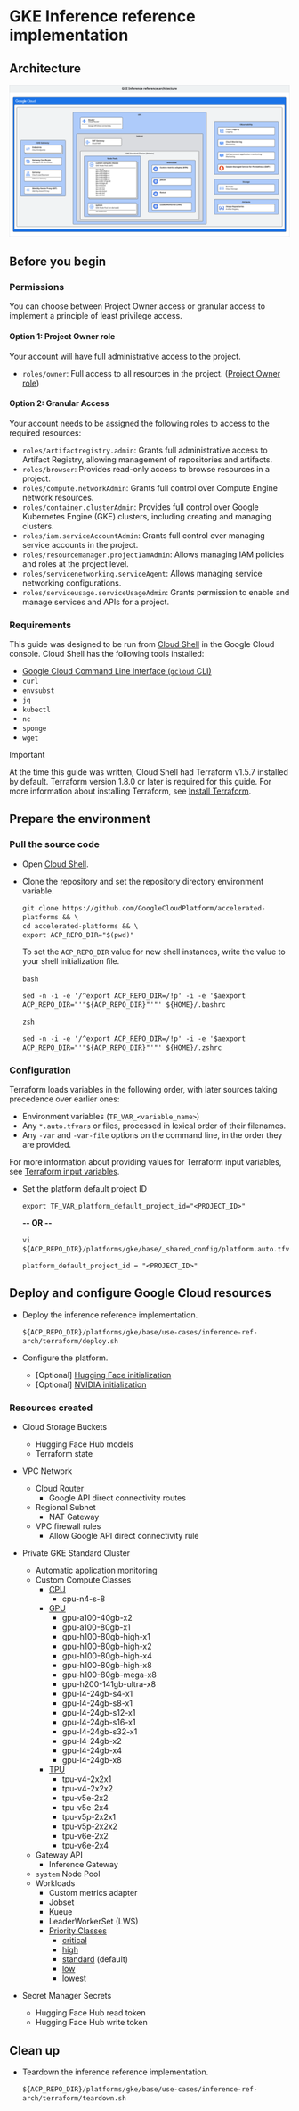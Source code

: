 # GKE Inference reference implementation

## Architecture

![Reference Architecture](/docs/platforms/gke/base/use-cases/inference-ref-arch/images/reference_architecture_simple.svg)

## Before you begin

### Permissions

You can choose between Project Owner access or granular access to implement a
principle of least privilege access.

#### Option 1: Project Owner role

Your account will have full administrative access to the project.

- `roles/owner`: Full access to all resources in the project.
  ([Project Owner role](https://cloud.google.com/iam/docs/roles-overview#legacy-basic))

#### Option 2: Granular Access

Your account needs to be assigned the following roles to access to the required
resources:

- `roles/artifactregistry.admin`: Grants full administrative access to Artifact
  Registry, allowing management of repositories and artifacts.
- `roles/browser`: Provides read-only access to browse resources in a project.
- `roles/compute.networkAdmin`: Grants full control over Compute Engine network
  resources.
- `roles/container.clusterAdmin`: Provides full control over Google Kubernetes
  Engine (GKE) clusters, including creating and managing clusters.
- `roles/iam.serviceAccountAdmin`: Grants full control over managing service
  accounts in the project.
- `roles/resourcemanager.projectIamAdmin`: Allows managing IAM policies and
  roles at the project level.
- `roles/servicenetworking.serviceAgent`: Allows managing service networking
  configurations.
- `roles/serviceusage.serviceUsageAdmin`: Grants permission to enable and manage
  services and APIs for a project.

### Requirements

This guide was designed to be run from
[Cloud Shell](https://cloud.google.com/shell) in the Google Cloud console. Cloud
Shell has the following tools installed:

- [Google Cloud Command Line Interface (`gcloud` CLI)](https://cloud.google.com/cli)
- `curl`
- `envsubst`
- `jq`
- `kubectl`
- `nc`
- `sponge`
- `wget`

> [!IMPORTANT]  
> At the time this guide was written, Cloud Shell had Terraform v1.5.7 installed
> by default. Terraform version 1.8.0 or later is required for this guide. For
> more information about installing Terraform, see
> [Install Terraform](https://developer.hashicorp.com/terraform/install).

## Prepare the environment

### Pull the source code

- Open [Cloud Shell](https://cloud.google.com/shell).

- Clone the repository and set the repository directory environment variable.

  ```
  git clone https://github.com/GoogleCloudPlatform/accelerated-platforms && \
  cd accelerated-platforms && \
  export ACP_REPO_DIR="$(pwd)"
  ```

  To set the `ACP_REPO_DIR` value for new shell instances, write the value to
  your shell initialization file.

  `bash`

  ```
  sed -n -i -e '/^export ACP_REPO_DIR=/!p' -i -e '$aexport ACP_REPO_DIR="'"${ACP_REPO_DIR}"'"' ${HOME}/.bashrc
  ```

  `zsh`

  ```
  sed -n -i -e '/^export ACP_REPO_DIR=/!p' -i -e '$aexport ACP_REPO_DIR="'"${ACP_REPO_DIR}"'"' ${HOME}/.zshrc
  ```

### Configuration

Terraform loads variables in the following order, with later sources taking
precedence over earlier ones:

- Environment variables (`TF_VAR_<variable_name>`)
- Any `*.auto.tfvars` or files, processed in lexical order of their filenames.
- Any `-var` and `-var-file` options on the command line, in the order they are
  provided.

For more information about providing values for Terraform input variables, see
[Terraform input variables](https://developer.hashicorp.com/terraform/language/values/variables).

- Set the platform default project ID

  ```shell
  export TF_VAR_platform_default_project_id="<PROJECT_ID>"
  ```

  **-- OR --**

  ```shell
  vi ${ACP_REPO_DIR}/platforms/gke/base/_shared_config/platform.auto.tfvars
  ```

  ```hcl
  platform_default_project_id = "<PROJECT_ID>"
  ```

## Deploy and configure Google Cloud resources

- Deploy the inference reference implementation.

  ```shell
  ${ACP_REPO_DIR}/platforms/gke/base/use-cases/inference-ref-arch/terraform/deploy.sh
  ```

- Configure the platform.

  - [Optional]
    [Hugging Face initialization](/platforms/gke/base/core/huggingface/initialize/README.md)
  - [Optional]
    [NVIDIA initialization](/platforms/gke/base/core/nvidia/initialize/README.md)

### Resources created

- Cloud Storage Buckets

  - Hugging Face Hub models
  - Terraform state

- VPC Network

  - Cloud Router
    - Google API direct connectivity routes
  - Regional Subnet
    - NAT Gateway
  - VPC firewall rules
    - Allow Google API direct connectivity rule

- Private GKE Standard Cluster

  - Automatic application monitoring
  - Custom Compute Classes
    - [CPU](/platforms/gke/base/core/custom_compute_class/templates/manifests/cpu)
      - cpu-n4-s-8
    - [GPU](/platforms/gke/base/core/custom_compute_class/templates/manifests/gpu)
      - gpu-a100-40gb-x2
      - gpu-a100-80gb-x1
      - gpu-h100-80gb-high-x1
      - gpu-h100-80gb-high-x2
      - gpu-h100-80gb-high-x4
      - gpu-h100-80gb-high-x8
      - gpu-h100-80gb-mega-x8
      - gpu-h200-141gb-ultra-x8
      - gpu-l4-24gb-s4-x1
      - gpu-l4-24gb-s8-x1
      - gpu-l4-24gb-s12-x1
      - gpu-l4-24gb-s16-x1
      - gpu-l4-24gb-s32-x1
      - gpu-l4-24gb-x2
      - gpu-l4-24gb-x4
      - gpu-l4-24gb-x8
    - [TPU](/platforms/gke/base/core/custom_compute_class/templates/manifests/tpu)
      - tpu-v4-2x2x1
      - tpu-v4-2x2x2
      - tpu-v5e-2x2
      - tpu-v5e-2x4
      - tpu-v5p-2x2x1
      - tpu-v5p-2x2x2
      - tpu-v6e-2x2
      - tpu-v6e-2x4
  - Gateway API
    - Inference Gateway
  - `system` Node Pool
  - Workloads
    - Custom metrics adapter
    - Jobset
    - Kueue
    - LeaderWorkerSet (LWS)
    - [Priority Classes](/platforms/gke/base/core/workloads/priority_class/templates/manifests)
      - [critical](/docs/platforms/gke/base/core/workloads/priority_class/templates/manifests/priority-class-critical.yaml)
      - [high](/docs/platforms/gke/base/core/workloads/priority_class/templates/manifests/priority-class-high.yaml)
      - [standard](/docs/platforms/gke/base/core/workloads/priority_class/templates/manifests/priority-class-standard.yaml)
        (default)
      - [low](/docs/platforms/gke/base/core/workloads/priority_class/templates/manifests/priority-class-low.yaml)
      - [lowest](/docs/platforms/gke/base/core/workloads/priority_class/templates/manifests/priority-class-lowest.yaml)

- Secret Manager Secrets

  - Hugging Face Hub read token
  - Hugging Face Hub write token

## Clean up

- Teardown the inference reference implementation.

  ```shell
  ${ACP_REPO_DIR}/platforms/gke/base/use-cases/inference-ref-arch/terraform/teardown.sh
  ```
